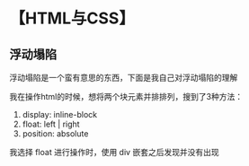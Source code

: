 # 【HTML与CSS】

## 浮动塌陷

浮动塌陷是一个蛮有意思的东西，下面是我自己对浮动塌陷的理解

我在操作html的时候，想将两个块元素并排排列，搜到了3种方法：

1. display: inline-block
2. float: left | right
3. position: absolute



我选择 float 进行操作时，使用 div 嵌套之后发现并没有出现